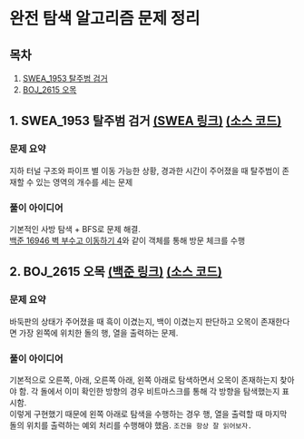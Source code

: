 # 완전 탐색 알고리즘 문제 정리

## 목차

1. [SWEA_1953 탈주범 검거](#1-swea_1953-탈주범-검거-swea-링크-소스-코드)
2. [BOJ_2615 오목](#2-boj_2615-오목-백준-링크-소스-코드)

## 1. SWEA_1953 탈주범 검거 [(SWEA 링크)](https://swexpertacademy.com/main/code/problem/problemDetail.do?contestProbId=AV5PpLlKAQ4DFAUq) [(소스 코드)](https://github.com/rldnjs7723/CodingTest/blob/main/SWEA/1000/Solution_1953.java)

### 문제 요약

지하 터널 구조와 파이프 별 이동 가능한 상황, 경과한 시간이 주어졌을 때 탈주범이 존재할 수 있는 영역의 개수를 세는 문제

### 풀이 아이디어

기본적인 사방 탐색 + BFS로 문제 해결.  
[백준 16946 벽 부수고 이동하기 4](#1-boj_16946-벽-부수고-이동하기-4-백준-링크-소스-코드)와 같이 객체를 통해 방문 체크를 수행

## 2. BOJ_2615 오목 [(백준 링크)](https://www.acmicpc.net/problem/2615) [(소스 코드)](https://github.com/rldnjs7723/CodingTest/blob/main/BOJ/2000/Main_2615.java)

### 문제 요약

바둑판의 상태가 주어졌을 때 흑이 이겼는지, 백이 이겼는지 판단하고 오목이 존재한다면 가장 왼쪽에 위치한 돌의 행, 열을 출력하는 문제.

### 풀이 아이디어

기본적으로 오른쪽, 아래, 오른쪽 아래, 왼쪽 아래로 탐색하면서 오목이 존재하는지 찾아야 함. 각 돌에서 이미 확인한 방향의 경우 비트마스크를 통해 각 방향을 탐색했는지 표시함.  
이렇게 구현했기 때문에 왼쪽 아래로 탐색을 수행하는 경우 행, 열을 출력할 때 마지막 돌의 위치를 출력하는 예외 처리를 수행해야 했음. `조건을 항상 잘 읽어보자.`

